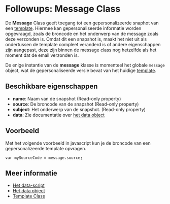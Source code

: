 # Followups: Message Class

De **Message** Class geeft toegang tot een gepersonalizeerde snaphot van een
[template](./followups-scripting-template). Hiermee kan gepersonaliseerde informatie worden
opgevraagd, zoals de broncode en het onderwerp van de message zoals deze verzonden is. Omdat dit
een snapshot is, maakt het niet uit als ondertussen de template compleet veranderd is of andere
eigenschappen zijn aangepast, deze zijn binnen de message class nog hetzelfde als het moment
dat de email verzonden is.

De enige instantie van de **message** klasse is momenteel het globale `message` object, wat
de gepersonaliseerde versie bevat van het huidige [template](./followups-scripting-template).

## Beschikbare eigenschappen

* **name**: Naam van de snapshot (Read-only property)
* **source**: De broncode van de snapshot (Read-only property)
* **subject**: Het onderwerp van de snapshot. (Read-only property)
* **data**: Zie documentatie over [het data object](./followups-scripting-data)

## Voorbeeld

Met het volgende voorbeeld in javascript kun je de broncode van een gepersonalizeerde template opvragen.

    var mySourceCode = message.source;

## Meer informatie

* [Het data-script](./followups-scripting)
* [Het data object](./followups-scripting-data)
* [Template Class](./followups-scripting-template)
